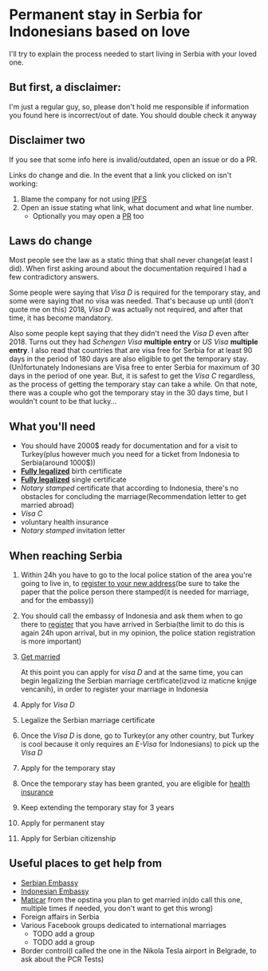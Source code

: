 # Permanent stay in Serbia for Indonesians based on love

I'll try to explain the process needed to start living in Serbia with your loved one.

## But first, a disclaimer:

I'm just a regular guy, so, please don't hold me responsible if information you found here is incorrect/out of date. You should double check it anyway

## Disclaimer two

If you see that some info here is invalid/outdated, open an issue or do a PR.

Links do change and die. In the event that a link you clicked on isn't working:

1. Blame the company for not using [IPFS](https://ipfs.io/)
2. Open an issue stating what link, what document and what line number.
    - Optionally you may open a [PR](https://opensource.com/article/19/7/create-pull-request-github) too

## Laws do change

Most people see the law as a static thing that shall never change(at least I did).
When first asking around about the documentation required I had a few contradictory answers.

Some people were saying that *Visa D* is required for the temporary stay, and some were saying that no visa was needed.
That's because up until (don't quote me on this) 2018, *Visa D* was actually not required, and after that time, it has become mandatory.

Also some people kept saying that they didn't need the *Visa D* even after 2018. Turns out they had *Schengen Visa* **multiple entry** or *US Visa* **multiple entry**. I also read that countries that are visa free for Serbia for at least 90 days in the period of 180 days are also eligible to get the temporary stay. (Un)fortunately Indonesians are Visa free to enter Serbia for maximum of 30 days in the period of one year. But, it is safest to get the *Visa C* regardless, as the process of getting the temporary stay can take a while. On that note, there was a couple who got the temporary stay in the 30 days time, but I wouldn't count to be that lucky...

## What you'll need

- You should have 2000$ ready for documentation and for a visit to Turkey(plus however much you need for a ticket from Indonesia to Serbia(around 1000$))
- [**Fully legalized**][6] birth certificate
- [**Fully legalized**][6] single certificate
- *Notary stamped* certificate that according to Indonesia, there's no obstacles for concluding the marriage(Recommendation letter to get married abroad)
- *Visa C*
- voluntary health insurance
- *Notary stamped* invitation letter

## When reaching Serbia

1. Within 24h you have to go to the local police station of the area you're going to live in, to [register to your new address][3](be sure to take the paper that the police person there stamped(it is needed for marriage, and for the embassy))
2. You should call the embassy of Indonesia and ask them when to go there to [register][4] that you have arrived in Serbia(the limit to do this is again 24h upon arrival, but in my opinion, the police station registration is more important)
3. [Get married][5]

    At this point you can apply for *visa D* and at the same time, you can begin legalizing the Serbian marriage certificate(izvod iz maticne knjige vencanih), in order to register your marriage in Indonesia

4. Apply for *Visa D*
5. Legalize the Serbian marriage certificate
6. Once the *Visa D* is done, go to Turkey(or any other country, but Turkey is cool because it only requires an *E-Visa* for Indonesians) to pick up the *Visa D*
7. Apply for the temporary stay
8. Once the temporary stay has been granted, you are eligible for [health insurance][1]
8. Keep extending the temporary stay for 3 years
9. Apply for permanent stay
10. Apply for Serbian citizenship

## Useful places to get help from

- [Serbian Embassy][7]
- [Indonesian Embassy][8]
- [Maticar][2] from the opstina you plan to get married in(do call this one, multiple times if needed, you don't want to get this wrong)
- Foreign affairs in Serbia
- Various Facebook groups dedicated to international marriages
    - TODO add a group
    - TODO add a group
- Border control(I called the one in the Nikola Tesla airport in Belgrade, to ask about the PCR Tests)



[1]: <https://www.rfzo.rs> "Republicki fond za zdravstveno osiguranje"
[2]: <./things_to_ask_maticar.md> "What to ask the Maticar"
[3]: <./prijava_stranca.md>
[4]: <./registering_in_embassy.md>
[5]: <./getting_married.md>
[6]: <./full_legalization.md>
[7]: <http://www.jakarta.mfa.gov.rs/>
[8]: <https://kemlu.go.id/belgrade/en>
